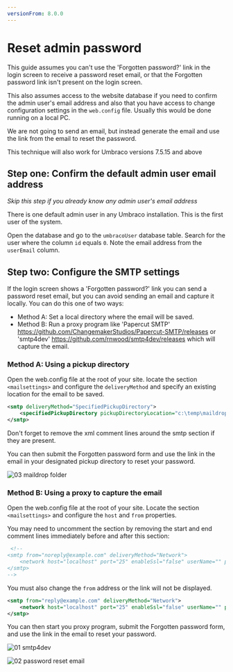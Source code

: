 ```yaml
---
versionFrom: 8.0.0
---
```


# Reset admin password

This guide assumes you can't use the 'Forgotten password?' link in the login screen to receive a password reset email, or that the Forgotten password link isn't present on the login screen. 

This also assumes access to the website database if you need to confirm the admin user's email address and also that you have access to change configuration settings in the `web.config` file. Usually this would be done running on a local PC.

We are not going to send an email, but instead generate the email and use the link from the email to reset the password.

This technique will also work for Umbraco versions 7.5.15 and above

## Step one: Confirm the default admin user email address

*Skip this step if you already know any admin user's email address*

There is one default admin user in any Umbraco installation. This is the first user of the system.

Open the database and go to the `umbracoUser` database table.
Search for the user where the column `id` equals `0`.
Note the email address from the `userEmail` column.

## Step two: Configure the SMTP settings

If the login screen shows a 'Forgotten password?' link you can send a password reset email, but you can avoid sending an email and capture it locally. You can do this one of two ways:

- Method A: Set a local directory where the email will be saved.
- Method B: Run a proxy program like 'Papercut SMTP' https://github.com/ChangemakerStudios/Papercut-SMTP/releases or 'smtp4dev' https://github.com/rnwood/smtp4dev/releases which will capture the email.


### Method A: Using a pickup directory

Open the web.config file at the root of your site.
locate the section `<mailsettings>` and configure the `deliveryMethod` and specify an existing location for the email to be saved.
    
```xml
<smtp deliveryMethod="SpecifiedPickupDirectory">
    <specifiedPickupDirectory pickupDirectoryLocation="c:\temp\maildrop\"/>
</smtp>
```

Don't forget to remove the xml comment lines around the smtp section if they are present.

You can then submit the Forgotten password form and use the link in the email in your designated pickup directory to reset your password.

![03 maildrop folder](https://user-images.githubusercontent.com/13945979/119894715-d9e80c00-bf34-11eb-8a2d-c7b29724d420.png)

### Method B: Using a proxy to capture the email

Open the web.config file at the root of your site.
Locate the section `<mailsettings>` and configure the `host` and `from` properties.

You may need to uncomment the <smtp> section by removing the start and end comment lines immediately before and after this section:
    
```xml
 <!--
<smtp from="noreply@example.com" deliveryMethod="Network">
    <network host="localhost" port="25" enableSsl="false" userName="" password="" />
</smtp>
-->   
```

You must also change the `from` address or the link will not be displayed.
   
```xml
<smtp from="reply@example.com" deliveryMethod="Network">
    <network host="localhost" port="25" enableSsl="false" userName="" password="" />
</smtp>
```

You can then start you proxy program, submit the Forgotten password form, and use the link in the email to reset your password.

![01 smtp4dev](https://user-images.githubusercontent.com/13945979/119894876-1287e580-bf35-11eb-9579-a8f8c6b2dc1d.png)

![02 password reset email](https://user-images.githubusercontent.com/13945979/119894895-19165d00-bf35-11eb-905c-5ae9901502ab.png)
